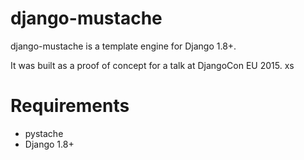 django-mustache
===============

django-mustache is a template engine for Django 1.8+.

It was built as a proof of concept for a talk at DjangoCon EU 2015.
xs

Requirements
============

 * pystache
 * Django 1.8+
